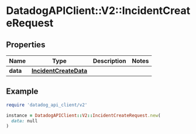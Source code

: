 # DatadogAPIClient::V2::IncidentCreateRequest

## Properties

| Name     | Type                                            | Description | Notes |
| -------- | ----------------------------------------------- | ----------- | ----- |
| **data** | [**IncidentCreateData**](IncidentCreateData.md) |             |       |

## Example

```ruby
require 'datadog_api_client/v2'

instance = DatadogAPIClient::V2::IncidentCreateRequest.new(
  data: null
)
```
